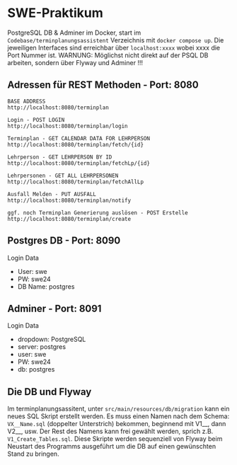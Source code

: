 # SWE-Praktikum

PostgreSQL DB & Adminer im Docker, start im ``Codebase/terminplanungsassistent`` Verzeichnis mit ``docker compose up``. Die jeweiligen Interfaces sind erreichbar über ``localhost:xxxx`` wobei xxxx die Port Nummer ist. WARNUNG: Möglichst nicht direkt auf der PSQL DB arbeiten, sondern über Flyway und Adminer !!!

## Adressen für REST Methoden - Port: 8080
```
BASE ADDRESS
http://localhost:8080/terminplan

Login - POST LOGIN
http://localhost:8080/terminplan/login

Terminplan - GET CALENDAR DATA FOR LEHRPERSON
http://localhost:8080/terminplan/fetch/{id}

Lehrperson - GET LEHRPERSON BY ID
http://localhost:8080/terminplan/fetchLp/{id}

Lehrpersonen - GET ALL LEHRPERSONEN
http://localhost:8080/terminplan/fetchAllLp

Ausfall Melden - PUT AUSFALL
http://localhost:8080/terminplan/notify

ggf. noch Terminplan Generierung auslösen - POST Erstelle
http://localhost:8080/terminplan/create
```

## Postgres DB - Port: 8090

Login Data
- User: swe
- PW: swe24
- DB Name: postgres

## Adminer - Port: 8091
Login Data
- dropdown: PostgreSQL
- server: postgres
- user: swe
- PW: swe24
- db: postgres


## Die DB und Flyway
Im terminplanungsassitent, unter ``src/main/resources/db/migration`` kann ein neues SQL Skript erstellt werden. Es muss einen Namen nach dem Schema: ``VX__Name.sql`` (doppelter Unterstrich) bekommen, beginnend mit V1__, dann V2__, usw. Der Rest des Namens kann frei gewählt werden, sprich z.B. ``V1_Create_Tables.sql``. Diese Skripte werden sequenziell von Flyway beim Neustart des Programms ausgeführt um die DB auf einen gewünschten Stand zu bringen.
